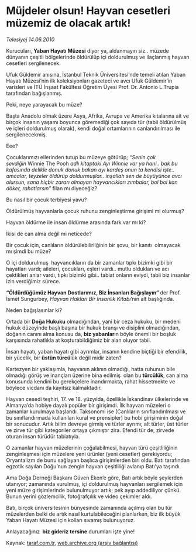 # Müjdeler olsun! Hayvan cesetleri müzemiz de olacak artık! 

*Telesiyej 14.06.2010*

<div class="yazi">
<p>Kurucuları, <b>Yaban Hayatı Müzesi</b> diyor ya, aldanmayın siz.. müzede dünyanın çeşitli bölgelerinde öldürülüp içi doldurulmuş ve ilaçlanmış hayvan cesetleri sergilenecek.</p>
<p>Ufuk Güldemir anısına, İstanbul Teknik Üniversitesi’nde temeli atılan Yaban Hayatı Müzesi’nin ilk koleksiyonları gazeteci ve avcı Ufuk Güldemir’in varisleri ve İTÜ İnşaat Fakültesi Öğretim Üyesi Prof. Dr. Antonio L.Trupia tarafından bağışlanmış.</p>
<p>Peki, neye yarayacak bu müze?</p>
<p>Başta Anadolu olmak üzere Asya, Afrika, Avrupa ve Amerika kıtalarına ait ve birçok insanın yaşamı boyunca göremediği çok sayıda tür (tabii öldürülmüş ve içleri doldurulmuş olarak), kendi doğal ortamlarının canlandırılması ile sergilenecekmiş.</p>
<p>Eee?</p>
<p>Çocuklarımızı ellerinden tutup bu müzeye götürüp; <i>“Senin çok sevdiğin </i>Winnie The Pooh<i> adlı kitaptaki Ayı Winnie var ya hani.. bak bu kafasında delikle donuk donuk bakan ayı kardeş onun ta kendisi işte.. amcalar, teyzeler öldürüp doldurmuşlar.. inşallah sen de büyüyünce avcı olursun, sana hiçbir zararı olmayan hayvancıkları zımbalar, bol bol kan döker, rahatlarsın”</i> filan mı diyeceğiz?</p>
<p>Bu nasıl bir çocuk terbiyesi yavu?</p>
<p>Öldürülmüş hayvanlarla çocuk ruhunu zenginleştirme girişimi mi olurmuş?</p>
<p>Hayvan öldürme ile insan öldürme arasında fark var mı ki?</p>
<p>İkisi de can alma değil mi neticede?</p>
<p>Bir çocuk için, canlıların öldürülebilirliğinin bir şovu, bir kanıtı  olmayacak mı şimdi bu müze?</p>
<p>O içi doldurulmuş  hayvancıkların da bir zamanlar tıpkı bizimki gibi bir hayatları vardı; aileleri, çocukları, eşleri vardı.. mutlu oldukları ve acı çektikleri anlar vardı, tıpkı bizimki gibi.. tabiat onların eviydi, tabii biz insanlar izin verdiğimiz sürece.</p>
<p><b>“Öldürdüğümüz Hayvan Dostlarımız, Biz İnsanları Bağışlayın” </b>der Prof. İsmet Sungurbey, <i>Hayvan Hakları Bir İnsanlık Kitabı</i>’nın alt başlığında.</p>
<p>Neden bağışlasınlar ki?</p>
<p>Ortada bir <b>Doğa Hukuku</b> olmadığından, yani bir ceza hukuku, bir medeni hukuk düzeyinde başlı başına bir hukuk branşı ve disiplini olmadığından, doğanın canını alma konusu da, <b>biz yabanlar</b>ın böyle önemli bir boşluk karşısında rahatlıkla at koşturabildiğimiz bir alan oluyor tabii.</p>
<p>İnsan hayatı, yaban hayatı gibi ayrımlar, insanın kendine biçtiği bir efendilik, bir yücelik, bir <b>üstün türcü</b>lük değil midir zaten?</p>
<p>Kartezyen bir yaklaşımla, hayvanın aklının olmadığı, hatta ruhunun bile olmadığı görüş ve inançları üzerine bina edilmiş  olan bu<b> türcülük</b>, can alma konusunda kendini bu gerekçelere inandırmakta, rahat hissetmekte ve böylece vicdanı da kayıtsız kalmaktadır.</p>
<p>Hayvan cesedi teşhiri, 17. ve 18. yüzyılda, özellikle İskandinav ülkelerinde ve Almanya’da hobiye dayalı popüler bir girişimdi. İlk hayvan müzeleri o zamanlar kurulmaya başlandı. Taksonomi ise (Canlıların sınıflandırılması ve bu sınıflandırmada kullanılan kural ve prensipler) bu hobi girişiminin doğal bir sonucudur. Artık bilim devreye girmiş ve türler ayrımı; alt türler, üst türler ve zirve tür gibi kategoriler ortaya çıkmıştır zira. Efendi tür de, zirvede oturan insan türüdür tabiatıyla.</p>
<p>O zamanlar hayvan müzelerinin çoğalabilmesi, hayvan türü çeşitliliğinin zenginleşmesi için müzelere yeni ürünler (yeni cesetler) gerekiyordu; Oryantalizm de bunu sağlayan başlıca girişimlerden biri oldu. Batı tarafından egzotik sayılan Doğu’nun zengin hayvan çeşitliliği avlanıp Batı’ya taşındı.</p>
<p>Ama Doğa Derneği Başkanı Güven Eken’e göre, Batı artık böyle şeylerden utanıyor; zamanında vurulmuş, içi doldurulmuş hayvanları sergilemek için yeni müze girişimlerinde bulunulmuyor artık; pek ayıp addediliyor çünkü. Bunun yerini gözlemcilik, fotoğrafçılık ve video çekimler aldı.</p>
<p>Batı, birçok üniversitesinin bünyesinde zamanında açılmış olan bu tür müzelerden belki de artık nasıl kurtulabileceğini planlarken, biz ilk büyük Yaban Hayatı Müzesi için kolları sıvamış bulunuyoruz.</p>
<p>Anlayacağınız <b> biz gideriz tersine</b> durumları işte yine!</p></div>

Kaynak: [taraf.com.tr](http://www.taraf.com.tr:80/telesiyej/makale-mujdeler-olsun-hayvan-cesetleri-muzemiz-de.htm), [web.archive.org (arşiv bağlantısı)](http://web.archive.org/web/20100617192946/http://www.taraf.com.tr:80/telesiyej/makale-mujdeler-olsun-hayvan-cesetleri-muzemiz-de.htm)
